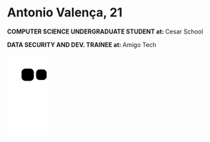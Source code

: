 <h1> Antonio Valença, 21 </h1>
<p> <strong> COMPUTER SCIENCE UNDERGRADUATE STUDENT at: </strong> Cesar School </p>
<p> <strong> DATA SECURITY AND DEV. TRAINEE at: </strong> Amigo Tech </p>

![Snake animation](https://github.com/antoniotvalenca/antoniotvalenca/blob/output/github-contribution-grid-snake.svg)
</div>
